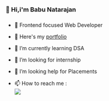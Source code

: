 ### 👋 Hi,i'm Babu Natarajan 
### 
- 💬 Frontend focused Web Developer
  
- 🔭 Here's my [portfolio](https://babucd.github.io/flexible-portfolio/)                                                 
- 🌱 I’m currently learning DSA
- 👯 I’m looking for internship
- 🤔 I’m looking help for Placements 
- 📫 How to reach me :
  <br> [<img src="https://img.shields.io/badge/LinkedIn-0077B5?style=for-the-badge&logo=linkedin&logoColor=white" />](https://www.linkedin.com/in/-babu-natarajan-43-/)
<!--
**Babucd/Babucd** is a ✨ _special_ ✨ repository because its `README.md` (this file) appears on your GitHub profile.

Here are some ideas to get you started:

- 🔭 I’m currently working on ...
- 🌱 I’m currently learning ...
- 👯 I’m looking to collaborate on ...
- 🤔 I’m looking for help with ...
- 💬 Ask me about ...
- 📫 How to reach me: ...
- 😄 Pronouns: ...
- ⚡ Fun fact: ...
-->

